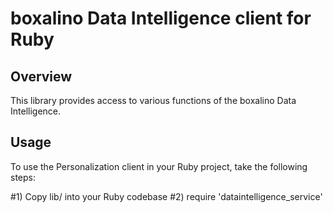 boxalino Data Intelligence client for Ruby
==========================================

Overview
--------

This library provides access to various functions of the boxalino Data Intelligence.

Usage
-----

To use the Personalization client in your Ruby project, take the following steps:

#1) Copy lib/ into your Ruby codebase
#2) require 'dataintelligence_service'
